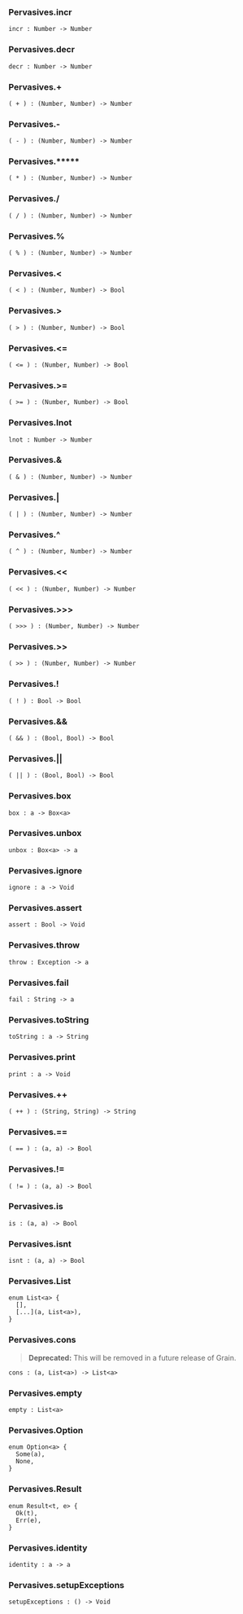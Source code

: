 ### Pervasives.**incr**

```grain
incr : Number -> Number
```

### Pervasives.**decr**

```grain
decr : Number -> Number
```

### Pervasives.**+**

```grain
( + ) : (Number, Number) -> Number
```

### Pervasives.**-**

```grain
( - ) : (Number, Number) -> Number
```

### Pervasives.*****

```grain
( * ) : (Number, Number) -> Number
```

### Pervasives.**/**

```grain
( / ) : (Number, Number) -> Number
```

### Pervasives.**%**

```grain
( % ) : (Number, Number) -> Number
```

### Pervasives.**<**

```grain
( < ) : (Number, Number) -> Bool
```

### Pervasives.**>**

```grain
( > ) : (Number, Number) -> Bool
```

### Pervasives.**<=**

```grain
( <= ) : (Number, Number) -> Bool
```

### Pervasives.**>=**

```grain
( >= ) : (Number, Number) -> Bool
```

### Pervasives.**lnot**

```grain
lnot : Number -> Number
```

### Pervasives.**&**

```grain
( & ) : (Number, Number) -> Number
```

### Pervasives.**|**

```grain
( | ) : (Number, Number) -> Number
```

### Pervasives.**^**

```grain
( ^ ) : (Number, Number) -> Number
```

### Pervasives.**<<**

```grain
( << ) : (Number, Number) -> Number
```

### Pervasives.**>>>**

```grain
( >>> ) : (Number, Number) -> Number
```

### Pervasives.**>>**

```grain
( >> ) : (Number, Number) -> Number
```

### Pervasives.**!**

```grain
( ! ) : Bool -> Bool
```

### Pervasives.**&&**

```grain
( && ) : (Bool, Bool) -> Bool
```

### Pervasives.**||**

```grain
( || ) : (Bool, Bool) -> Bool
```

### Pervasives.**box**

```grain
box : a -> Box<a>
```

### Pervasives.**unbox**

```grain
unbox : Box<a> -> a
```

### Pervasives.**ignore**

```grain
ignore : a -> Void
```

### Pervasives.**assert**

```grain
assert : Bool -> Void
```

### Pervasives.**throw**

```grain
throw : Exception -> a
```

### Pervasives.**fail**

```grain
fail : String -> a
```

### Pervasives.**toString**

```grain
toString : a -> String
```

### Pervasives.**print**

```grain
print : a -> Void
```

### Pervasives.**++**

```grain
( ++ ) : (String, String) -> String
```

### Pervasives.**==**

```grain
( == ) : (a, a) -> Bool
```

### Pervasives.**!=**

```grain
( != ) : (a, a) -> Bool
```

### Pervasives.**is**

```grain
is : (a, a) -> Bool
```

### Pervasives.**isnt**

```grain
isnt : (a, a) -> Bool
```

### Pervasives.**List**

```grain
enum List<a> {
  [],
  [...](a, List<a>),
}
```

### Pervasives.**cons**

> **Deprecated:** This will be removed in a future release of Grain.

```grain
cons : (a, List<a>) -> List<a>
```

### Pervasives.**empty**

```grain
empty : List<a>
```

### Pervasives.**Option**

```grain
enum Option<a> {
  Some(a),
  None,
}
```

### Pervasives.**Result**

```grain
enum Result<t, e> {
  Ok(t),
  Err(e),
}
```

### Pervasives.**identity**

```grain
identity : a -> a
```

### Pervasives.**setupExceptions**

```grain
setupExceptions : () -> Void
```

